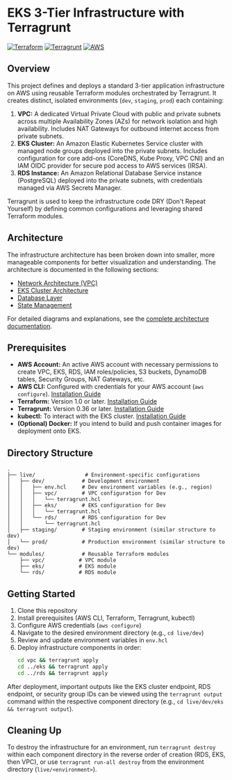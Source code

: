 # EKS 3-Tier Infrastructure with Terragrunt

[![Terraform](https://img.shields.io/badge/Terraform-%E2%89%A51.0-623CE4?logo=terraform)](https://www.terraform.io)
[![Terragrunt](https://img.shields.io/badge/Terragrunt-%E2%89%A50.36-259539?logo=terragrunt)](https://terragrunt.gruntwork.io/)
[![AWS](https://img.shields.io/badge/AWS-Infrastructure-232F3E?logo=amazon-aws)](https://aws.amazon.com/)

## Overview

This project defines and deploys a standard 3-tier application infrastructure on AWS using reusable Terraform modules orchestrated by Terragrunt. It creates distinct, isolated environments (`dev`, `staging`, `prod`) each containing:

1.  **VPC:** A dedicated Virtual Private Cloud with public and private subnets across multiple Availability Zones (AZs) for network isolation and high availability. Includes NAT Gateways for outbound internet access from private subnets.
2.  **EKS Cluster:** An Amazon Elastic Kubernetes Service cluster with managed node groups deployed into the private subnets. Includes configuration for core add-ons (CoreDNS, Kube Proxy, VPC CNI) and an IAM OIDC provider for secure pod access to AWS services (IRSA).
3.  **RDS Instance:** An Amazon Relational Database Service instance (PostgreSQL) deployed into the private subnets, with credentials managed via AWS Secrets Manager.

Terragrunt is used to keep the infrastructure code DRY (Don't Repeat Yourself) by defining common configurations and leveraging shared Terraform modules.

## Architecture

The infrastructure architecture has been broken down into smaller, more manageable components for better visualization and understanding. The architecture is documented in the following sections:

- [Network Architecture (VPC)](docs/architecture.md#1-network-architecture-vpc)
- [EKS Cluster Architecture](docs/architecture.md#2-eks-cluster-architecture)
- [Database Layer](docs/architecture.md#3-database-layer)
- [State Management](docs/architecture.md#4-state-management)

For detailed diagrams and explanations, see the [complete architecture documentation](docs/architecture.md).

## Prerequisites

* **AWS Account:** An active AWS account with necessary permissions to create VPC, EKS, RDS, IAM roles/policies, S3 buckets, DynamoDB tables, Security Groups, NAT Gateways, etc.
* **AWS CLI:** Configured with credentials for your AWS account (`aws configure`). [Installation Guide](https://docs.aws.amazon.com/cli/latest/userguide/cli-chap-configure.html)
* **Terraform:** Version 1.0 or later. [Installation Guide](https://developer.hashicorp.com/terraform/tutorials/aws-get-started/install-cli)
* **Terragrunt:** Version 0.36 or later. [Installation Guide](https://terragrunt.gruntwork.io/docs/getting-started/install/)
* **kubectl:** To interact with the EKS cluster. [Installation Guide](https://kubernetes.io/docs/tasks/tools/install-kubectl/)
* **(Optional) Docker:** If you intend to build and push container images for deployment onto EKS.

## Directory Structure

```
.
├── live/                # Environment-specific configurations
│   ├── dev/            # Development environment
│   │   ├── env.hcl     # Dev environment variables (e.g., region)
│   │   ├── vpc/        # VPC configuration for Dev
│   │   │   └── terragrunt.hcl
│   │   ├── eks/        # EKS configuration for Dev
│   │   │   └── terragrunt.hcl
│   │   └── rds/        # RDS configuration for Dev
│   │       └── terragrunt.hcl
│   ├── staging/        # Staging environment (similar structure to dev)
│   └── prod/           # Production environment (similar structure to dev)
└── modules/            # Reusable Terraform modules
    ├── vpc/           # VPC module
    ├── eks/           # EKS module
    └── rds/           # RDS module
```

## Getting Started

1. Clone this repository
2. Install prerequisites (AWS CLI, Terraform, Terragrunt, kubectl)
3. Configure AWS credentials (`aws configure`)
4. Navigate to the desired environment directory (e.g., `cd live/dev`)
5. Review and update environment variables in `env.hcl`
6. Deploy infrastructure components in order:
   ```bash
   cd vpc && terragrunt apply
   cd ../eks && terragrunt apply
   cd ../rds && terragrunt apply
   ```

After deployment, important outputs like the EKS cluster endpoint, RDS endpoint, or security group IDs can be viewed using the `terragrunt output` command within the respective component directory (e.g., `cd live/dev/eks && terragrunt output`).

## Cleaning Up

To destroy the infrastructure for an environment, run `terragrunt destroy` within each component directory in the reverse order of creation (RDS, EKS, then VPC), or use `terragrunt run-all destroy` from the environment directory (`live/<environment>`).
